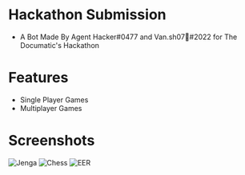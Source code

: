 # Hackathon Submission
- A Bot Made By Agent Hacker#0477 and Van.sh07🥀#2022 for The Documatic's Hackathon
# Features 
- Single Player Games
- Multiplayer Games
# Screenshots
![Jenga](https://cdn.discordapp.com/attachments/915957351935270933/929976987701878874/unknown.png)
![Chess](https://cdn.discordapp.com/attachments/915957351935270933/929977714620895292/unknown.png)
![EER](https://cdn.discordapp.com/attachments/915957351935270933/929977953083867216/unknown.png)
